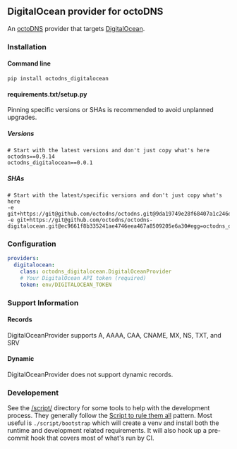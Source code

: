 ## DigitalOcean provider for octoDNS

An [octoDNS](https://github.com/octodns/octodns/) provider that targets [DigitalOcean](https://docs.digitalocean.com/products/networking/dns/).

### Installation

#### Command line

```
pip install octodns_digitalocean
```

#### requirements.txt/setup.py

Pinning specific versions or SHAs is recommended to avoid unplanned upgrades.

##### Versions

```
# Start with the latest versions and don't just copy what's here
octodns==0.9.14
octodns_digitalocean==0.0.1
```

##### SHAs

```
# Start with the latest/specific versions and don't just copy what's here
-e git+https://git@github.com/octodns/octodns.git@9da19749e28f68407a1c246dfdf65663cdc1c422#egg=octodns
-e git+https://git@github.com/octodns/octodns-digitalocean.git@ec9661f8b335241ae4746eea467a8509205e6a30#egg=octodns_digitalocean
```

### Configuration

```yaml
providers:
  digitalocean:
    class: octodns_digitalocean.DigitalOceanProvider
    # Your DigitalOcean API token (required)
    token: env/DIGITALOCEAN_TOKEN
```

### Support Information

#### Records

DigitalOceanProvider supports A, AAAA, CAA, CNAME, MX, NS, TXT, and SRV

#### Dynamic

DigitalOceanProvider does not support dynamic records.

### Developement

See the [/script/](/script/) directory for some tools to help with the development process. They generally follow the [Script to rule them all](https://github.com/github/scripts-to-rule-them-all) pattern. Most useful is `./script/bootstrap` which will create a venv and install both the runtime and development related requirements. It will also hook up a pre-commit hook that covers most of what's run by CI.
